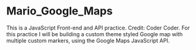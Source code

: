 # Mario_Google_Maps
This is a JavaScript Front-end and API practice. Credit: Coder Coder. For this practice I will be building a custom theme styled Google map with multiple custom markers, using the Google Maps JavaScript API.
